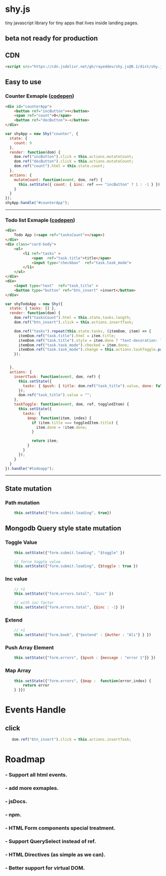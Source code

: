 # shy.js
tiny javascript library for tiny apps that lives inside landing pages.
## beta not ready for production 



## CDN
```html
<script src="https://cdn.jsdelivr.net/gh/rayeddev/shy.js@0.1/dist/shy.js"></script>
```
## Easy to use
### Counter Exmaple ([codepen](https://codepen.io/rayeddev/pen/vwGRZg))

```html
<div id="counterApp">
    <button ref="incButton">+</button>    
    <span ref="count">0</span>    
    <button ref="decButton">-</button>
</div>
```

```js
var shyApp = new Shy("counter", {
  state: {
    count: 9
  },
  render: function(dom) {
    dom.ref("incButton").click = this.actions.mutateCount;
    dom.ref("decButton").click = this.actions.mutateCount;
    dom.ref("count").html = this.state.count;
  },
  actions: {
    mutateCount: function(event, dom, ref) {
      this.setState({ count: { $inc: ref === "incButton" ? 1 : -1 } });
    }
  }
});
shyApp.handle("#counterApp"); 
```
---

### Todo list Exmaple ([codepen](https://codepen.io/rayeddev/pen/BeKxBq))
```html
<div>
    Todo App (<sapn ref="tasksCount"></sapn>)
</div>
<div class="card-body">
    <ul>
        <li ref="tasks" >
            <span  ref="task.title">title</span>
            <input type="checkbox"  ref="task.task_mode">
        </li>
    </ul>
</div>
<div>
    <input type="text"  ref="task_title" >
    <button type="button" ref="btn_insert" >insert</button>
</div> 
```

```js
var shyTodoApp = new Shy({
  state: { tasks: [] },
  render: function(dom) {
    dom.ref("tasksCount").html = this.state.tasks.length;
    dom.ref("btn_insert").click = this.actions.insertTask;

    dom.ref("tasks").repeat(this.state.tasks, (itemDom, item) => {
      itemDom.ref("task.title").html = item.title;
      itemDom.ref("task.title").style = item.done ? "text-decoration: line-through;" : "";
      itemDom.ref("task.task_mode").checked = item.done;
      itemDom.ref("task.task_mode").change = this.actions.taskToggle.pass(item);
    });


  },
  actions: {
    insertTask: function(event, dom, ref) {
      this.setState({
        tasks: { $push: { title: dom.ref("task_title").value, done: false } }
      });
      dom.ref("task_title").value = "";
    },
    taskToggle: function(event, dom, ref, toggledItem) {
      this.setState({
        tasks: {
          $map: function(item, index) {
            if (item.title === toggledItem.title) {
              item.done = !item.done;
            }

            return item;
          }
        }
      });
    }
  }
}).handle("#todoapp");
```
----
## State mutation 
### Path mutation
```js
    this.setState({"form.submit.loading", true})
```
## Mongodb Query style state mutation
### Toggle Value
```js
    this.setState({"form.submit.loading", "$toggle" })

    // force toggle value
    this.setState({"form.submit.loading", {$toggle : true })
```

### Inc value
```js
    // +1
    this.setState({"form.errors.total", "$inc" })

    // with inc factor 
    this.setState({"form.errors.total", {$inc : -1} })
```
### ِExtend
```js
    // +1
    this.setState({"form.book", {"$extend" : {Auther : "Ali"} } })
```

### Push Array Element
```js
    this.setState({"form.errors", {$push : {message : "error 1"}} })
```

### Map Array 
```js
    this.setState({"form.errors", {$map :  function(error,index) {
        return error
    } }})
```

# Events Handle 
## click
```js
   dom.ref("btn_insert").click = this.actions.insertTask; 
```

# Roadmap 

### - Support all html events.
### - add more exmaples.
### - jsDocs.
### - npm.
### - HTML Form components special treatment.
### - Support QuerySelect instead of ref.
### - HTML Directives (as simple as we can).
### - Better support for virtual DOM.
